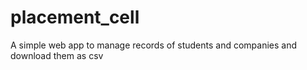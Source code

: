 # placement_cell
A simple web app to manage records of students and companies and download them as csv
